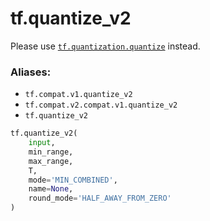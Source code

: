 <div itemscope itemtype="http://developers.google.com/ReferenceObject">
<meta itemprop="name" content="tf.quantize_v2" />
<meta itemprop="path" content="Stable" />
</div>

# tf.quantize_v2

Please use <a href="../tf/quantization/quantize.md"><code>tf.quantization.quantize</code></a> instead.

### Aliases:

* `tf.compat.v1.quantize_v2`
* `tf.compat.v2.compat.v1.quantize_v2`
* `tf.quantize_v2`

``` python
tf.quantize_v2(
    input,
    min_range,
    max_range,
    T,
    mode='MIN_COMBINED',
    name=None,
    round_mode='HALF_AWAY_FROM_ZERO'
)
```

<!-- Placeholder for "Used in" -->
